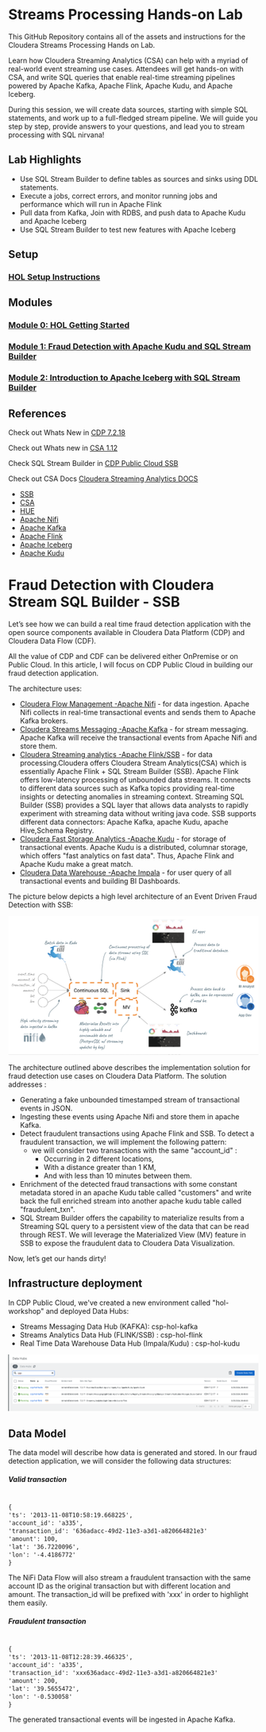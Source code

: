 # Streams Processing Hands-on Lab

This GitHub Repository contains all of the assets and instructions for the Cloudera Streams Processing Hands on Lab.  

Learn how Cloudera Streaming Analytics (CSA) can help with a myriad of real-world event streaming use cases. Attendees will get hands-on with CSA, and write SQL queries that enable real-time streaming pipelines powered by Apache Kafka, Apache Flink, Apache Kudu, and Apache Iceberg. 

During this session, we will create data sources, starting with simple SQL statements, and work up to a full-fledged stream pipeline. We will guide you step by step, provide answers to your questions, and lead you to stream processing with SQL nirvana!

## Lab Highlights

- Use SQL Stream Builder to define tables as sources and sinks using DDL statements.
- Execute a jobs, correct errors, and monitor running jobs and performance which will run in Apache Flink
- Pull data from Kafka, Join with RDBS, and push data to Apache Kudu and Apache Iceberg
- Use SQL Stream Builder to test new features with Apache Iceberg

## Setup

### [HOL Setup Instructions](setup.md)

## Modules

### [Module 0: HOL Getting Started](module_0.md)

### [Module 1: Fraud Detection with Apache Kudu and SQL Stream Builder](module_1.md)

### [Module 2: Introduction to Apache Iceberg with SQL Stream Builder](module_2.md)

## References

Check out Whats New in [CDP 7.2.18](https://docs.cloudera.com/runtime/7.2.18/release-notes/topics/rt-pubc-whats-new.html) 

Check out Whats new in [CSA 1.12](https://docs.cloudera.com/csa/1.12.0/release-notes/topics/csa-what-new.html)

Check SQL Stream Builder in [CDP Public Cloud SSB](https://docs.cloudera.com/csa/1.12.0/ssb-overview/topics/csa-ssb-key-features.html)

Check out CSA Docs [Cloudera Streaming Analytics DOCS](https://docs.cloudera.com/csa/1.12.0/index.html)

 * [SSB](https://docs.cloudera.com/csa/1.12.0/ssb-overview/topics/csa-ssb-intro.html) 
 * [CSA](https://docs.cloudera.com/csa/1.12.0/index.html) 
 * [HUE](https://gethue.com/)
 * [Apache Nifi](https://nifi.apache.org)
 * [Apache Kafka](https://kafka.apache.org)
 * [Apache Flink](https://flink.apache.org/) 
 * [Apache Iceberg](https://iceberg.apache.org/)
 * [Apache Kudu](https://kudu.apache.org/)


# **Fraud Detection with Cloudera Stream SQL Builder - SSB**

Let’s see how we can build a real time fraud detection application with the open source components available in Cloudera Data Platform (CDP) and Cloudera Data Flow (CDF).

All the value of CDP and CDF can be delivered either OnPremise or on Public Cloud. In this article, I will focus on CDP Public Cloud in building our fraud detection application.

The architecture uses:

- [Cloudera Flow Management -Apache Nifi](https://docs.cloudera.com/cfm/2.1.2/index.html) - for data ingestion. Apache Nifi collects in real-time transactional events and sends them to Apache Kafka brokers.
- [Cloudera Streams Messaging -Apache Kafka](https://docs.cloudera.com/cdp-private-cloud-base/7.1.7/concepts-streaming.html) - for stream messaging. Apache Kafka will receive the transactional events from Apache Nifi and store them.
- [Cloudera Streaming analytics -Apache Flink/SSB](https://docs.cloudera.com/csa/1.6.0/index.html) - for data processing.Cloudera offers Cloudera Stream Analytics(CSA) which is essentially Apache Flink + SQL Stream Builder (SSB). Apache Flink offers low-latency processing of unbounded data streams. It connects to different data sources such as Kafka topics providing real-time insights or detecting anomalies in streaming context. Streaming SQL Builder (SSB) provides a SQL layer that allows data analysts to rapidly experiment with streaming data without writing java code. SSB supports different data connectors: Apache Kafka, apache Kudu, apache Hive,Schema Registry.
- [Cloudera Fast Storage Analytics -Apache Kudu](https://docs.cloudera.com/cdp-private-cloud-base/7.1.7/kudu-overview/topics/kudu-intro.html) - for storage of transactional events. Apache Kudu is a distributed, columnar storage, which offers "fast analytics on fast data". Thus, Apache Flink and Apache Kudu make a great match.
- [Cloudera Data Warehouse -Apache Impala](https://docs.cloudera.com/cdp-private-cloud-base/7.1.7/impala-overview/topics/impala-overview.html) - for user query of all transactional events and building BI Dashboards.


The picture below depicts a high level architecture of an Event Driven Fraud Detection with SSB:

![01 High Level Architecture](/Images/01_High_Level_Architecture.png)

The architecture outlined above describes the implementation solution for fraud detection use cases on Cloudera Data Platform. The solution addresses :

- Generating a fake unbounded timestamped stream of transactional events in JSON.
- Ingesting these events using Apache Nifi and store them in apache Kafka.
- Detect fraudulent transactions using Apache Flink and SSB. To detect a fraudulent transaction, we will implement the following pattern:
  - we will consider two transactions with the same "account_id" :
    - Occurring in 2 different locations,
    - With a distance greater than 1 KM,
    - And with less than 10 minutes between them.
- Enrichment of the detected fraud transactions with some constant metadata stored in an apache Kudu table called "customers" and write back the full enriched stream into another apache kudu table called "fraudulent_txn".
- SQL Stream Builder offers the capability to materialize results from a Streaming SQL query to a persistent view of the data that can be read through REST. We will leverage the Materialized View (MV) feature in SSB to expose the fraudulent data to Cloudera Data Visualization.

Now, let’s get our hands dirty!

## **Infrastructure deployment**

In CDP Public Cloud, we've created a new environment called "hol-workshop" and deployed Data Hubs:

 * Streams Messaging Data Hub (KAFKA): csp-hol-kafka
 * Streams Analytics Data Hub (FLINK/SSB) : csp-hol-flink
 * Real Time Data Warehouse Data Hub (Impala/Kudu) : csp-hol-kudu

![02 CDP Data Hub Clusters](/Images/02_CDP_Data_Hub_Clusters.png)

## **Data Model**

The data model will describe how data is generated and stored. In our fraud detection application, we will consider the following data structures:

##### **Valid transaction**

```

{
'ts': '2013-11-08T10:58:19.668225',
'account_id': 'a335',
'transaction_id': '636adacc-49d2-11e3-a3d1-a820664821e3'
'amount': 100,
'lat': '36.7220096',
'lon': '-4.4186772'
}

```

The NiFi Data Flow will also stream a fraudulent transaction with the same account ID as the original transaction but with different location and amount. The transaction_id will be prefixed with 'xxx' in order to highlight them easily.

##### **Fraudulent transaction**

```

{
'ts': '2013-11-08T12:28:39.466325',
'account_id': 'a335',
'transaction_id': 'xxx636adacc-49d2-11e3-a3d1-a820664821e3'
'amount': 200,
'lat': '39.5655472',
'lon': '-0.530058'
}

```

The generated transactional events will be ingested in Apache Kafka.

